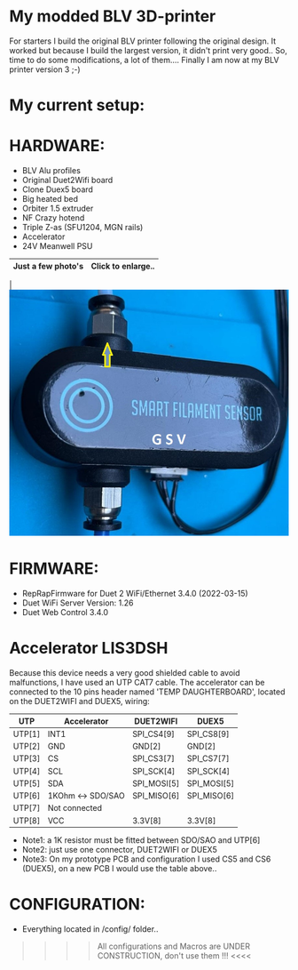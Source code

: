 # My modded BLV 3D-printer

For starters I build the original BLV printer following the original design.
It worked but because I build the largest version, it didn't print very good..
So, time to do some modifications, a lot of them....  Finally I am now at my BLV printer version 3 ;-)

# <strong>My current setup:</strong> 

# HARDWARE:
* BLV Alu profiles
* Original Duet2Wifi board
* Clone Duex5 board
* Big heated bed
* Orbiter 1.5 extruder
* NF Crazy hotend
* Triple Z-as (SFU1204, MGN rails)
* Accelerator
* 24V Meanwell PSU


| Just a few photo's | Click to enlarge..|
|------------|-------------|

| ![BTT smart filament sensor](img/BTT_filament_Sensor.jpg?raw=true "Bigtreetech filament sensor") 


# FIRMWARE:
* RepRapFirmware for Duet 2 WiFi/Ethernet 3.4.0 (2022-03-15)
* Duet WiFi Server Version: 1.26
* Duet Web Control 3.4.0

# Accelerator LIS3DSH
Because this device needs a very good shielded cable to avoid malfunctions, I have used an UTP CAT7 cable. The accelerator can be connected to the 10 pins header named 'TEMP DAUGHTERBOARD', located on the DUET2WIFI and DUEX5, wiring:

| UTP    | Accelerator       | DUET2WIFI   | DUEX5       |
|--------|-------------------|-------------|-------------|
| UTP[1] | INT1              | SPI_CS4[9]  | SPI_CS8[9]  | 
| UTP[2] | GND               | GND[2]      | GND[2]      | 
| UTP[3] | CS                | SPI_CS3[7]  | SPI_CS7[7]  | 
| UTP[4] | SCL               | SPI_SCK[4]  | SPI_SCK[4]  | 
| UTP[5] | SDA               | SPI_MOSI[5] | SPI_MOSI[5] |
| UTP[6] | 1KOhm <-> SDO/SAO | SPI_MISO[6] | SPI_MISO[6] |
| UTP[7] | Not connected     |             |             |
| UTP[8] | VCC               | 3.3V[8]     | 3.3V[8]     |

* Note1: a 1K resistor must be fitted between SDO/SAO and UTP[6]
* Note2: just use one connector, DUET2WIFI or DUEX5
* Note3: On my prototype PCB and configuration I used CS5 and CS6 (DUEX5), on a new PCB I would use the table above..
 
# CONFIGURATION:

* Everything located in /config/ folder..

 >>>> All configurations and Macros are UNDER CONSTRUCTION, don't use them !!! <<<<  
